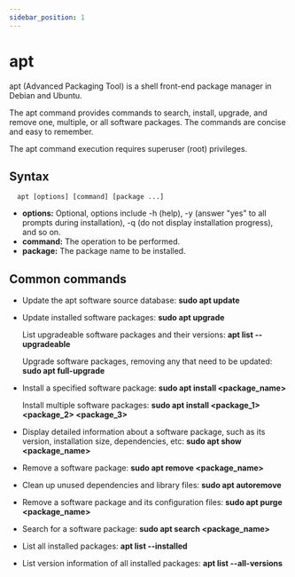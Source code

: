 ```yaml
---
sidebar_position: 1
---
```


# apt

apt (Advanced Packaging Tool) is a shell front-end package manager in Debian and Ubuntu.

The apt command provides commands to search, install, upgrade, and remove one, multiple, or all software packages. The commands are concise and easy to remember.

The apt command execution requires superuser (root) privileges.

## Syntax

```
  apt [options] [command] [package ...]
```

- **options:** Optional, options include -h (help), -y (answer "yes" to all prompts during installation), -q (do not display installation progress), and so on.
- **command:** The operation to be performed.
- **package:** The package name to be installed.

## Common commands

- Update the apt software source database: **sudo apt update**

- Update installed software packages: **sudo apt upgrade**

  List upgradeable software packages and their versions: **apt list --upgradeable**

  Upgrade software packages, removing any that need to be updated: **sudo apt full-upgrade**

- Install a specified software package: **sudo apt install <package_name>**

  Install multiple software packages: **sudo apt install <package_1> <package_2> <package_3>**

- Display detailed information about a software package, such as its version, installation size, dependencies, etc: **sudo apt show <package_name>**

- Remove a software package: **sudo apt remove <package_name>**

- Clean up unused dependencies and library files: **sudo apt autoremove**

- Remove a software package and its configuration files: **sudo apt purge <package_name>**

- Search for a software package: **sudo apt search <package_name>**

- List all installed packages: **apt list --installed**

- List version information of all installed packages: **apt list --all-versions**